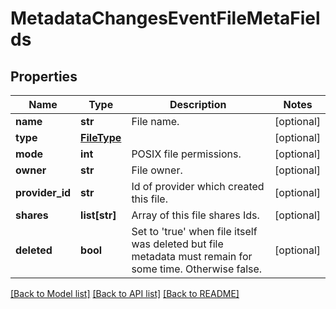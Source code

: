 # MetadataChangesEventFileMetaFields

## Properties
Name | Type | Description | Notes
------------ | ------------- | ------------- | -------------
**name** | **str** | File name. | [optional] 
**type** | [**FileType**](FileType.md) |  | [optional] 
**mode** | **int** | POSIX file permissions. | [optional] 
**owner** | **str** | File owner. | [optional] 
**provider_id** | **str** | Id of provider which created this file. | [optional] 
**shares** | **list[str]** | Array of this file shares Ids. | [optional] 
**deleted** | **bool** | Set to &#x27;true&#x27; when file itself was deleted but file metadata must remain for some time. Otherwise false. | [optional] 

[[Back to Model list]](../README.md#documentation-for-models) [[Back to API list]](../README.md#documentation-for-api-endpoints) [[Back to README]](../README.md)

